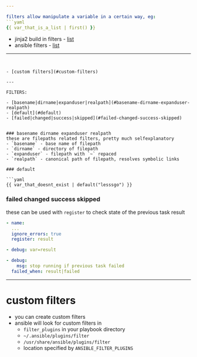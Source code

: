 ```yaml
---

filters allow manipulate a variable in a certain way, eg:
```yaml
{{ var_that_is_a_list | first() }}
```

- jinja2 build in filters - [list](https://tedboy.github.io/jinja2/templ14.html)
- ansible filters - [list](https://docs.ansible.com/ansible/latest/collections/index_filter.html)

---
```


- [custom filters](#custom-filters)

---

FILTERS:

- [basename|dirname|expanduser|realpath](#basename-dirname-expanduser-realpath)
- [default](#default)
- [failed|changed|success|skipped](#failed-changed-success-skipped)


### basename dirname expanduser realpath
these are filepaths related filters, pretty much selfexplanatory
- `basename` - base name of filepath
- `dirname` - directory of filepath
- `expanduser` - filepath with `~` repaced
- `realpath` - canonical path of filepath, resolves symbolic links

### default

```yaml
{{ var_that_doesnt_exist | default("lesssgo") }}
```

### failed changed success skipped
these can be used with `register` to check state of the previous task result
```yaml
- name:
  ...
  ignore_errors: true
  register: result

- debug: var=result

- debug:
    msg: stop running if previous task failed
  failed_when: result|failed
```

---

# custom filters
- you can create custom filters
- ansible will look for custom filters in
  - `filter_plugins` in your playbook directory
  - `~/.ansible/plugins/filter`
  - `/usr/share/ansible/plugins/filter`
  - location specified by `ANSIBLE_FILTER_PLUGINS`
